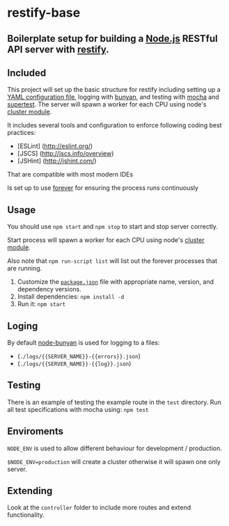 restify-base
============

## Boilerplate setup for building a [Node.js](http://nodejs.org/) RESTful API server with [restify](http://mcavage.github.io/node-restify/).


## Included

This project will set up the basic structure for restify including setting up a [YAML configuration file](https://github.com/rjyo/yaml-config-node), logging with [bunyan](https://github.com/trentm/node-bunyan), and testing with [mocha](http://mochajs.org/) and [supertest](https://github.com/visionmedia/supertest). The server will spawn a worker for each CPU using node's [cluster module](http://nodejs.org/docs/latest/api/cluster.html).

It includes several tools and configuration to enforce following coding best practices:

- [ESLint] (http://eslint.org/)
- [JSCS] (http://jscs.info/overview)
- [JSHint] (http://jshint.com/)

That are compatible with most modern IDEs

Is set up to use [forever](https://github.com/nodejitsu/forever) for ensuring the process runs continuously


## Usage

You should use `npm start` and `npm stop` to start and stop server  correctly.

Start process will spawn a worker for each CPU using node's [cluster module](http://nodejs.org/docs/latest/api/cluster.html).

Also note that `npm run-script list` will list out the forever processes that are running.

1. Customize the [`package.json`](https://npmjs.org/doc/files/package.json.html) file with appropriate name, version, and dependency versions.
2. Install dependencies: `npm install -d`
3. Run it: `npm start`

## Loging

By default [node-bunyan](https://github.com/trentm/node-bunyan) is used for logging to a files:
 - (`./logs/{{SERVER_NAME}}-{{errors}}.json`)
 - (`./logs/{{SERVER_NAME}}-{{log}}.json`)

## Testing

There is an example of testing the example route in the `test` directory. Run all test specifications with mocha using: `npm test`


## Enviroments

`NODE_ENV` is used to allow different behaviour for development / production. 

`$NODE_ENV=production` will create a cluster otherwise it will spawn one only server.

## Extending

Look at the `controller` folder to include more routes and extend functionality.


